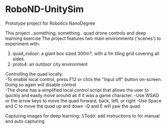 # RoboND-UnitySim
Prototype project for Robotics NanoDegree

This project ..something, something.. quad drone controls and deep learning exercise
The project features two main environments ('scenes') to experiment with:
1. quad_indoor: a giant box sized 300m³, with a 1m tiling grid covering all sides.
2. proto4: an outdoor city environment

Controlling the quad locally:
<br>-To enable local control, press F12 or click the "Input off" button on-screen. Doing so again will disable control
<br>-The drone has a simplified local control script that allows the user to quickly and easily move around as if it was a game character.
-Use WSAD or the arrow keys to move the quad forward, back, left, or right
-Use Space and C to move the quad up and down
-Q and E will yaw the quad

Capturing images for deep learning:
//Todo: add instructions to for manual and auto capturing

